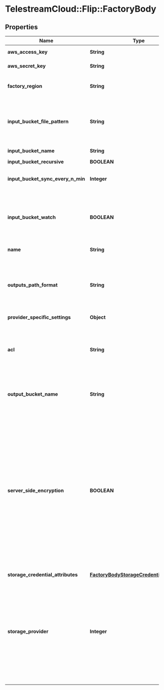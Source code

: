 # TelestreamCloud::Flip::FactoryBody

## Properties
Name | Type | Description | Notes
------------ | ------------- | ------------- | -------------
**aws_access_key** | **String** | AWS access key. | [optional] 
**aws_secret_key** | **String** | AWS secret key. | [optional] 
**factory_region** | **String** | A region where the factory is located. | [optional] 
**input_bucket_file_pattern** | **String** | A pattern that will be used to locate files in the input bucket. Valid wildcards might be used. | [optional] 
**input_bucket_name** | **String** | A name of an input bucket. | [optional] 
**input_bucket_recursive** | **BOOLEAN** |  | [optional] 
**input_bucket_sync_every_n_min** | **Integer** | Determines how often the input bucket is synchronised. | [optional] 
**input_bucket_watch** | **BOOLEAN** | Determines whether the Factory should be notified about new files added to the input bucket. | [optional] 
**name** | **String** | Name of the Factory. | 
**outputs_path_format** | **String** | Specify the directory where the output files should be stored. By default it is not set. More info [here](https://cloud.telestream.net/docs#path-format---know-how). | [optional] 
**provider_specific_settings** | **Object** |  | [optional] 
**acl** | **String** | Specify if your files are public or private (private files need authorization url to access). By default this is not set. | [optional] 
**output_bucket_name** | **String** | A bucket where processed files will be stored. | [optional] 
**server_side_encryption** | **BOOLEAN** | Specify if you want to use multi-factor server-side 256-bit AES-256 data encryption with Amazon S3-managed encryption keys (SSE-S3). Each object is encrypted using a unique key which as an additional safeguard is encrypted itself with a master key that S3 regularly rotates. By default this is not set. | [optional] 
**storage_credential_attributes** | [**FactoryBodyStorageCredentialAttributes**](FactoryBodyStorageCredentialAttributes.md) |  | [optional] 
**storage_provider** | **Integer** | Specifies which storage provider the factory should use. Available options: S3: 0, Google Cloud Storage: 1, FTP storage: 2, Google Cloud Interoperability Storage: 5, Flip storage: 7, FASP storage: 8, Azure Blob Storage: 9 | [optional] 


